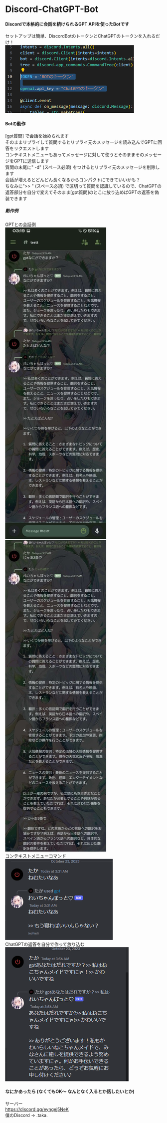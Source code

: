 # Discord-ChatGPT-Bot
#### Discordで本格的に会話を続けられるGPT APIを使ったBotです
セットアップは簡単、DiscordBotのトークンとChatGPTのトークンを入れるだけ！  
![1](image/1.png)  
#### Botの動作
[gpt質問] で会話を始められます  
そのままリプライして質問するとリプライ元のメッセージを読み込んでGPTに回答をリクエストします  
コンテキストメニューもあってメッセージに対して使うとそのままそのメッセージをGPTに送信します  
質問の末尾に" -d" (スペース必須) をつけるとリプライ元のメッセージを削除します  
会話が増えるとどんどん長くなるからコンパクトにできていいかも？  
ちなみに">> " (スペース必須) で区切って質問を認識しているので、ChatGPTの返答部分を自分で変えてそのまま[gpt質問]のとこに放り込めばGPTの返答を偽装できます  
##### 動作例
GPTとの会話例  
![2](image/2.jpg)![3](image/3.jpg)    
コンテキストメニューコマンド  
![4](image/4.png)     
ChatGPTの返答を自分で作って放り込む  
![5](image/5.png)
#### なにかあったら (なくてもOK～ なんとなく入るとか話したいとか)
サーバー  
https://discord.gg/eyngej5NeK  
僕のDiscord -> .taka.  
